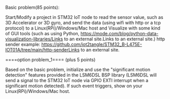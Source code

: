 Basic problem(85 points):

Start/Modify a project in STM32 IoT node to read the sensor value, such as 3D Accelerator or 3D gyro, and send the data (using wifi with http or a tcp protocol) to a Linux(RPi)/Windows/Mac host and Visualize with some kind of GUI tools (such as using Python, https://mode.com/blog/python-data-visualization-libraries/Links to an external site.Links to an external site.)
      http sender example: https://github.com/iot2tangle/STM32_B-L475E-IOT01A/tree/main/http-senderLinks to an external site. 

====option problem_1==== (plus 5 points)

Based on the basic problem, initialize and use the "significant motion detection" features provided in the LSM6DSL BSP library (LSM6DSL will send a signal to the STM32 IoT node via GPIO EXTI interrupt when a significant motion detected). If such event triggers, show on your Linux(RPi)/Windows/Mac host.

